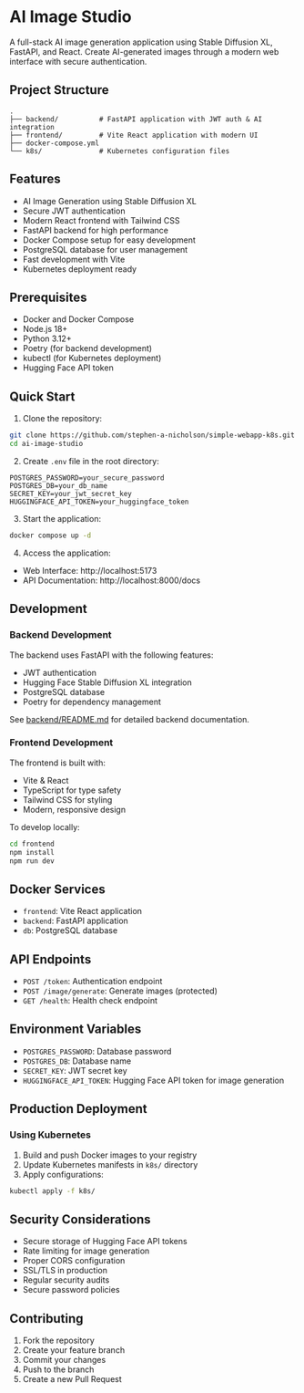 # AI Image Studio

A full-stack AI image generation application using Stable Diffusion XL, FastAPI, and React. Create AI-generated images through a modern web interface with secure authentication. 

## Project Structure
```
.
├── backend/          # FastAPI application with JWT auth & AI integration
├── frontend/         # Vite React application with modern UI
├── docker-compose.yml
└── k8s/              # Kubernetes configuration files
```

## Features
- AI Image Generation using Stable Diffusion XL
- Secure JWT authentication
- Modern React frontend with Tailwind CSS
- FastAPI backend for high performance
- Docker Compose setup for easy development
- PostgreSQL database for user management
- Fast development with Vite
- Kubernetes deployment ready

## Prerequisites
- Docker and Docker Compose
- Node.js 18+
- Python 3.12+
- Poetry (for backend development)
- kubectl (for Kubernetes deployment)
- Hugging Face API token

## Quick Start

1. Clone the repository:
```bash
git clone https://github.com/stephen-a-nicholson/simple-webapp-k8s.git
cd ai-image-studio
```

2. Create `.env` file in the root directory:
```
POSTGRES_PASSWORD=your_secure_password
POSTGRES_DB=your_db_name
SECRET_KEY=your_jwt_secret_key
HUGGINGFACE_API_TOKEN=your_huggingface_token
```

3. Start the application:
```bash
docker compose up -d
```

4. Access the application:
- Web Interface: http://localhost:5173
- API Documentation: http://localhost:8000/docs

## Development

### Backend Development
The backend uses FastAPI with the following features:
- JWT authentication
- Hugging Face Stable Diffusion XL integration
- PostgreSQL database
- Poetry for dependency management

See [backend/README.md](./backend/README.md) for detailed backend documentation.

### Frontend Development
The frontend is built with:
- Vite & React
- TypeScript for type safety
- Tailwind CSS for styling
- Modern, responsive design

To develop locally:
```bash
cd frontend
npm install
npm run dev
```

## Docker Services
- `frontend`: Vite React application
- `backend`: FastAPI application
- `db`: PostgreSQL database

## API Endpoints
- `POST /token`: Authentication endpoint
- `POST /image/generate`: Generate images (protected)
- `GET /health`: Health check endpoint

## Environment Variables
- `POSTGRES_PASSWORD`: Database password
- `POSTGRES_DB`: Database name
- `SECRET_KEY`: JWT secret key
- `HUGGINGFACE_API_TOKEN`: Hugging Face API token for image generation

## Production Deployment

### Using Kubernetes
1. Build and push Docker images to your registry
2. Update Kubernetes manifests in `k8s/` directory
3. Apply configurations:
```bash
kubectl apply -f k8s/
```

## Security Considerations
- Secure storage of Hugging Face API tokens
- Rate limiting for image generation
- Proper CORS configuration
- SSL/TLS in production
- Regular security audits
- Secure password policies

## Contributing
1. Fork the repository
2. Create your feature branch
3. Commit your changes
4. Push to the branch
5. Create a new Pull Request